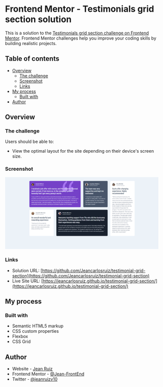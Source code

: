 # Frontend Mentor - Testimonials grid section solution

This is a solution to the [Testimonials grid section challenge on Frontend Mentor](https://www.frontendmentor.io/challenges/testimonials-grid-section-Nnw6J7Un7). Frontend Mentor challenges help you improve your coding skills by building realistic projects. 

## Table of contents

- [Overview](#overview)
  - [The challenge](#the-challenge)
  - [Screenshot](#screenshot)
  - [Links](#links)
- [My process](#my-process)
  - [Built with](#built-with)
- [Author](#author)


## Overview

### The challenge

Users should be able to:

- View the optimal layout for the site depending on their device's screen size.

### Screenshot

![](./design/Screenshot.png)


### Links

- Solution URL: [https://github.com/Jeancarlosruiz/testimonial-grid-section](https://github.com/Jeancarlosruiz/testimonial-grid-section)
- Live Site URL: [https://jeancarlosruiz.github.io/testimonial-grid-section/](https://jeancarlosruiz.github.io/testimonial-grid-section/)

## My process

### Built with

- Semantic HTML5 markup
- CSS custom properties
- Flexbox
- CSS Grid


## Author

- Website - [Jean Ruiz](https://github.com/Jeancarlosruiz)
- Frontend Mentor - [@Jean-FrontEnd](https://www.frontendmentor.io/profile/Jeancarlosruiz)
- Twitter - [@jeanruizv10](https://twitter.com/JeanRuizV10)
